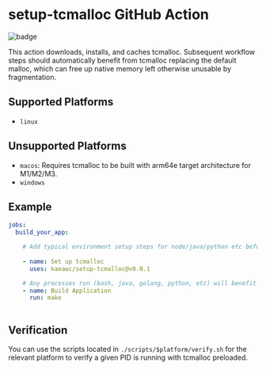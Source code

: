# setup-tcmalloc GitHub Action
![badge](https://github.com/kaeawc/setup-tcmalloc/actions/workflows/commit.yml/badge.svg)

This action downloads, installs, and caches tcmalloc. Subsequent workflow steps should automatically benefit from tcmalloc replacing the default malloc, which can free up native memory left otherwise unusable by fragmentation.

## Supported Platforms

- `linux`

## Unsupported Platforms

- `macos`: Requires tcmalloc to be built with arm64e target architecture for M1/M2/M3.
- `windows` 

## Example
```yaml
jobs:
  build_your_app:

    # Add typical environment setup steps for node/java/python etc before tcmalloc
    
    - name: Set up tcmalloc
      uses: kaeawc/setup-tcmalloc@v0.0.1

    # Any processes run (bash, java, golang, python, etc) will benefit from using tcmalloc automatically.
    - name: Build Application
      run: make
    
```

## Verification

You can use the scripts located in `./scripts/$platform/verify.sh` for the relevant platform
to verify a given PID is running with tcmalloc preloaded.
